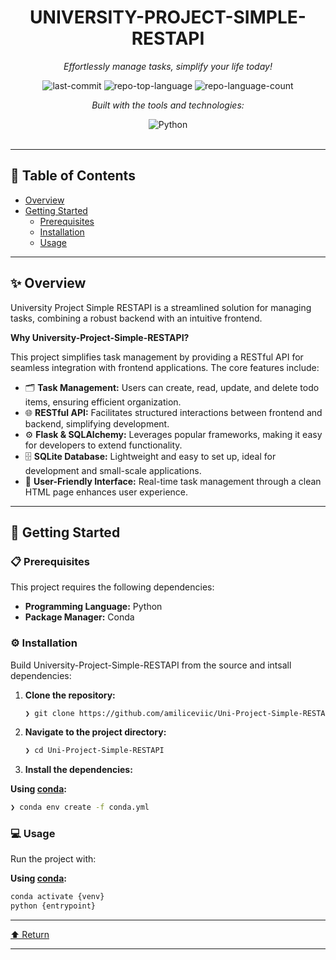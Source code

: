 <div id="top">

<div align="center">

# UNIVERSITY-PROJECT-SIMPLE-RESTAPI

<em>Effortlessly manage tasks, simplify your life today!</em>

<img src="https://img.shields.io/github/last-commit/amiliceviic/Uni-Project-Simple-RESTAPI?style=flat&logo=git&logoColor=white&color=0080ff" alt="last-commit">
<img src="https://img.shields.io/github/languages/top/amiliceviic/Uni-Project-Simple-RESTAPI?style=flat&color=0080ff" alt="repo-top-language">
<img src="https://img.shields.io/github/languages/count/amiliceviic/Uni-Project-Simple-RESTAPI?style=flat&color=0080ff" alt="repo-language-count">

<em>Built with the tools and technologies:</em>

<img src="https://img.shields.io/badge/Python-3776AB.svg?style=flat&logo=Python&logoColor=white" alt="Python">

</div>
<br>

---

## 📄 Table of Contents

- [Overview](#-overview)
- [Getting Started](#-getting-started)
    - [Prerequisites](#-prerequisites)
    - [Installation](#-installation)
    - [Usage](#-usage)

---

## ✨ Overview

University Project Simple RESTAPI is a streamlined solution for managing tasks, combining a robust backend with an intuitive frontend. 

**Why University-Project-Simple-RESTAPI?**

This project simplifies task management by providing a RESTful API for seamless integration with frontend applications. The core features include:

- 🗂️ **Task Management:** Users can create, read, update, and delete todo items, ensuring efficient organization.
- 🌐 **RESTful API:** Facilitates structured interactions between frontend and backend, simplifying development.
- ⚙️ **Flask & SQLAlchemy:** Leverages popular frameworks, making it easy for developers to extend functionality.
- 🗄️ **SQLite Database:** Lightweight and easy to set up, ideal for development and small-scale applications.
- 🎨 **User-Friendly Interface:** Real-time task management through a clean HTML page enhances user experience.

---

## 🚀 Getting Started

### 📋 Prerequisites

This project requires the following dependencies:

- **Programming Language:** Python
- **Package Manager:** Conda

### ⚙️ Installation

Build University-Project-Simple-RESTAPI from the source and intsall dependencies:

1. **Clone the repository:**

    ```sh
    ❯ git clone https://github.com/amiliceviic/Uni-Project-Simple-RESTAPI
    ```

2. **Navigate to the project directory:**

    ```sh
    ❯ cd Uni-Project-Simple-RESTAPI
    ```

3. **Install the dependencies:**

**Using [conda](https://docs.conda.io/):**

```sh
❯ conda env create -f conda.yml
```

### 💻 Usage

Run the project with:

**Using [conda](https://docs.conda.io/):**

```sh
conda activate {venv}
python {entrypoint}
```

---

<div align="left"><a href="#top">⬆ Return</a></div>

---
